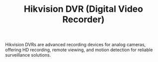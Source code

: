 ---
id: 1
title:  "Hikvision DVR (Digital Video Recorder)"
body:   "Hikvision DVRs are advanced recording devices for analog cameras, offering HD recording, remote viewing, and motion detection for reliable surveillance solutions."
name: "Hikvision dvr"
---